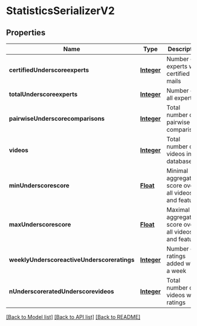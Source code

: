 # StatisticsSerializerV2
## Properties

Name | Type | Description | Notes
------------ | ------------- | ------------- | -------------
**certifiedUnderscoreexperts** | [**Integer**](integer.md) | Number of experts with certified e-mails | [default to null]
**totalUnderscoreexperts** | [**Integer**](integer.md) | Number of all experts | [default to null]
**pairwiseUnderscorecomparisons** | [**Integer**](integer.md) | Total number of pairwise comparisons | [default to null]
**videos** | [**Integer**](integer.md) | Total number of videos in the database | [default to null]
**minUnderscorescore** | [**Float**](float.md) | Minimal aggregated score over all videos and features | [default to null]
**maxUnderscorescore** | [**Float**](float.md) | Maximal aggregated score over all videos and features | [default to null]
**weeklyUnderscoreactiveUnderscoreratings** | [**Integer**](integer.md) | Number of ratings added within a week | [default to null]
**nUnderscoreratedUnderscorevideos** | [**Integer**](integer.md) | Total number of videos with ratings | [default to null]

[[Back to Model list]](../README.md#documentation-for-models) [[Back to API list]](../README.md#documentation-for-api-endpoints) [[Back to README]](../README.md)

